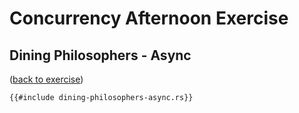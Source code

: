 # Concurrency Afternoon Exercise

## Dining Philosophers - Async

([back to exercise](dining-philosophers-async.md))

```rust,compile_fail
{{#include dining-philosophers-async.rs}}
```

